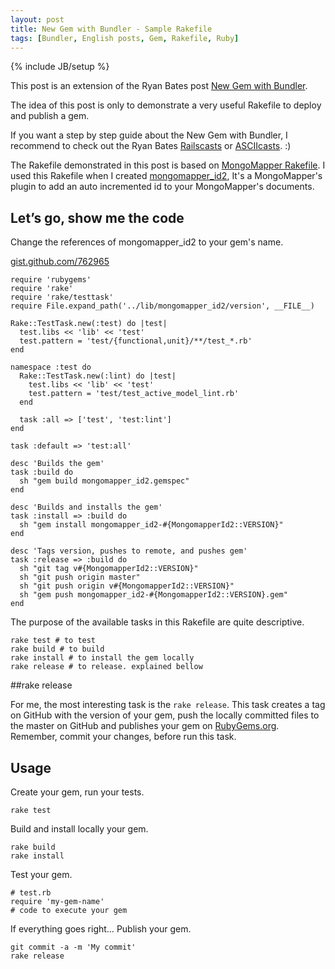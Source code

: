 ```yaml
--- 
layout: post
title: New Gem with Bundler - Sample Rakefile
tags: [Bundler, English posts, Gem, Rakefile, Ruby]
---
```

{% include JB/setup %}

This post is an extension of the Ryan Bates post [New Gem with Bundler](http://railscasts.com/episodes/245-new-gem-with-bundler).

The idea of this post is only to demonstrate a very useful Rakefile to deploy and publish a gem.

If you want a step by step guide about the New Gem with Bundler, I recommend to check out the Ryan Bates [Railscasts](http://railscasts.com/episodes/245-new-gem-with-bundler) or [ASCIIcasts](http://asciicasts.com/episodes/245-new-gem-with-bundler). :)

The Rakefile demonstrated in this post is based on [MongoMapper Rakefile](https://github.com/jnunemaker/mongomapper/blob/master/Rakefile). I used this Rakefile when I created [mongomapper_id2](https://github.com/phstc/mongomapper_id2), It's a MongoMapper's plugin to add an auto incremented id to your MongoMapper's documents.

## Let’s go, show me the code

Change the references of mongomapper_id2 to your gem's name.

[gist.github.com/762965](https://gist.github.com/762965)

    require 'rubygems'
    require 'rake'
    require 'rake/testtask'
    require File.expand_path('../lib/mongomapper_id2/version', __FILE__)
    
    Rake::TestTask.new(:test) do |test|
      test.libs << 'lib' << 'test'
      test.pattern = 'test/{functional,unit}/**/test_*.rb'
    end
    
    namespace :test do
      Rake::TestTask.new(:lint) do |test|
        test.libs << 'lib' << 'test'
        test.pattern = 'test/test_active_model_lint.rb'
      end
    
      task :all => ['test', 'test:lint']
    end
    
    task :default => 'test:all'
    
    desc 'Builds the gem'
    task :build do
      sh "gem build mongomapper_id2.gemspec"
    end
    
    desc 'Builds and installs the gem'
    task :install => :build do
      sh "gem install mongomapper_id2-#{MongomapperId2::VERSION}"
    end
    
    desc 'Tags version, pushes to remote, and pushes gem'
    task :release => :build do
      sh "git tag v#{MongomapperId2::VERSION}"
      sh "git push origin master"
      sh "git push origin v#{MongomapperId2::VERSION}"
      sh "gem push mongomapper_id2-#{MongomapperId2::VERSION}.gem"
    end

The purpose of the available tasks in this Rakefile are quite descriptive.

    rake test # to test
    rake build # to build
    rake install # to install the gem locally
    rake release # to release. explained bellow

##rake release

For me, the most interesting task is the `rake release`. This task creates a tag on GitHub with the version of your gem, push the locally committed files to the master on GitHub and publishes your gem on [RubyGems.org](http://rubygems.org). Remember, commit your changes, before run this task.

## Usage

Create your gem, run your tests.

    rake test

Build and install locally your gem.

    rake build
    rake install

Test your gem.

    # test.rb
    require 'my-gem-name'
    # code to execute your gem

If everything goes right… Publish your gem.

    git commit -a -m 'My commit'
    rake release
